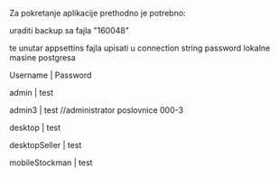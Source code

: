 Za pokretanje aplikacije prethodno je potrebno:

uraditi backup sa fajla "160048"

te unutar appsettins fajla upisati u connection string password lokalne masine postgresa

Username | Password

admin | test

admin3 | test      //administrator poslovnice 000-3

desktop | test

desktopSeller | test

mobileStockman | test 
